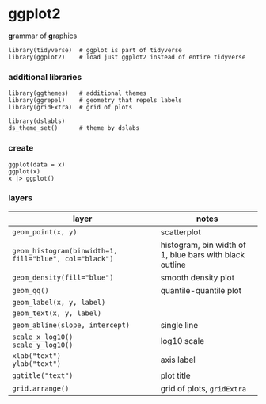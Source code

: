 # ggplot2

**g**rammar of **g**raphics

```
library(tidyverse)  # ggplot is part of tidyverse
library(ggplot2)    # load just ggplot2 instead of entire tidyverse
```

### additional libraries
```
library(ggthemes)   # additional themes
library(ggrepel)    # geometry that repels labels
library(gridExtra)  # grid of plots

library(dslabls)
ds_theme_set()      # theme by dslabs
```

### create
```
ggplot(data = x)
ggplot(x)
x |> ggplot()
```

### layers
|layer|notes|
|-|-|
|`geom_point(x, y)`|scatterplot|
|`geom_histogram(binwidth=1, fill="blue", col="black")`|histogram, bin width of 1, blue bars with black outline|
|`geom_density(fill="blue")`|smooth density plot|
|`geom_qq()`|quantile-quantile plot|
|`geom_label(x, y, label)`||
|`geom_text(x, y, label)`||
|`geom_abline(slope, intercept)`|single line|
|`scale_x_log10()` <br> `scale_y_log10()`|log10 scale|
|`xlab("text")` <br> `ylab("text")`|axis label|
|`ggtitle("text")`|plot title|
|`grid.arrange()`|grid of plots, `gridExtra`|

